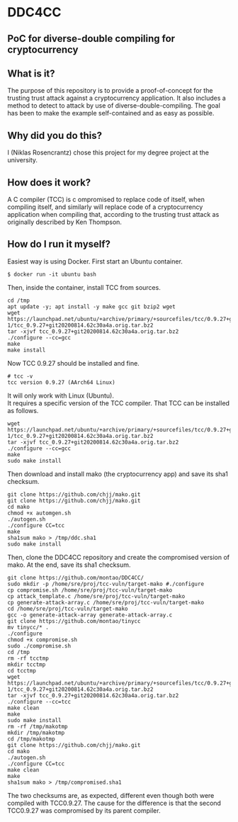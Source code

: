 # DDC4CC
## PoC for diverse-double compiling for cryptocurrency

## What is it?
The purpose of this repository is to provide a proof-of-concept for the trusting trust attack against a cryptocurrency application. It also includes a method to detect to attack by use of diverse-double-compiling. The goal has been to make the example self-contained and as easy as possible.  

## Why did you do this?  
I (Niklas Rosencrantz) chose this project for my degree project at the university.  

## How does it work?  
A C compiler (TCC) is c ompromised to replace code of itself, when compiling itself, and similarly will replace code of a cryptocurrency application when compiling that, according to the trusting trust attack as originally described by Ken Thompson. 

## How do I run it myself?
Easiest way is using Docker. First start an Ubuntu container.  
```
$ docker run -it ubuntu bash
```
Then, inside the container, install TCC from sources.
```
cd /tmp
apt update -y; apt install -y make gcc git bzip2 wget
wget https://launchpad.net/ubuntu/+archive/primary/+sourcefiles/tcc/0.9.27+git20200814.62c30a4a-1/tcc_0.9.27+git20200814.62c30a4a.orig.tar.bz2
tar -xjvf tcc_0.9.27+git20200814.62c30a4a.orig.tar.bz2
./configure --cc=gcc
make
make install
```
Now TCC 0.9.27 should be installed and fine. 
```
# tcc -v
tcc version 0.9.27 (AArch64 Linux)
```

It will only work with Linux (Ubuntu).  
It requires a specific version of the TCC compiler. That TCC can be installed as follows.  

```
wget https://launchpad.net/ubuntu/+archive/primary/+sourcefiles/tcc/0.9.27+git20200814.62c30a4a-1/tcc_0.9.27+git20200814.62c30a4a.orig.tar.bz2
tar -xjvf tcc_0.9.27+git20200814.62c30a4a.orig.tar.bz2
./configure --cc=gcc
make
sudo make install
```

Then download and install mako (the cryptocurrency app) and save its sha1 checksum.  
```
git clone https://github.com/chjj/mako.git
git clone https://github.com/chjj/mako.git
cd mako
chmod +x automgen.sh
./autogen.sh
./configure CC=tcc
make
sha1sum mako > /tmp/ddc.sha1
sudo make install
```

Then, clone the DDC4CC repository and create the compromised version of mako. At the end, save its sha1 checksum.  
```
git clone https://github.com/montao/DDC4CC/
sudo mkdir -p /home/sre/proj/tcc-vuln/target-mako #./configure
cp compromise.sh /home/sre/proj/tcc-vuln/target-mako
cp attack_template.c /home/sre/proj/tcc-vuln/target-mako
cp generate-attack-array.c /home/sre/proj/tcc-vuln/target-mako
cd /home/sre/proj/tcc-vuln/target-mako
gcc -o generate-attack-array generate-attack-array.c
git clone https://github.com/montao/tinycc
mv tinycc/* .
./configure
chmod +x compromise.sh
sudo ./compromise.sh
cd /tmp
rm -rf tcctmp
mkdir tcctmp
cd tcctmp
wget https://launchpad.net/ubuntu/+archive/primary/+sourcefiles/tcc/0.9.27+git20200814.62c30a4a-1/tcc_0.9.27+git20200814.62c30a4a.orig.tar.bz2
tar -xjvf tcc_0.9.27+git20200814.62c30a4a.orig.tar.bz2
./configure --cc=tcc
make clean
make 
sudo make install
rm -rf /tmp/makotmp
mkdir /tmp/makotmp
cd /tmp/makotmp
git clone https://github.com/chjj/mako.git
cd mako
./autogen.sh
./configure CC=tcc
make clean
make
sha1sum mako > /tmp/compromised.sha1
```
The two checksums are, as expected, different even though both were compiled with TCC0.9.27. The cause for the difference is that the second TCC0.9.27 was compromised by its parent compiler.  


